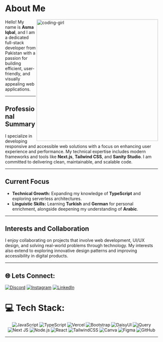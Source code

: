 # About Me
<img align="right" alt="coding-girl" width="400" src="https://camo.githubusercontent.com/f108537c0b43fa2a01cecfbf28c0ae872fbc7050001f83f99e0847628662b392/68747470733a2f2f6d656469612e6c6963646e2e636f6d2f646d732f696d6167652f443536323241514866706a4c32333445436c772f6665656473686172652d736872696e6b5f323034385f313533362f302f313639333931313736373132383f653d3231343734383336343726763d6265746126743d4a325a476f6d66565f4f457a434b35374d48486f475741593863386b6d7a616c7076513635744e38623430">

Hello! My name is **Asma Iqbal**, and I am a dedicated full-stack developer from Pakistan with a passion for building efficient, user-friendly, and visually appealing web applications.  

---

## Professional Summary
I specialize in developing responsive and accessible web solutions with a focus on enhancing user experience and performance. My technical expertise includes modern frameworks and tools like **Next.js**, **Tailwind CSS**, and **Sanity Studio**. I am committed to delivering clean, maintainable, and scalable code.

---

## Current Focus
- **Technical Growth:** Expanding my knowledge of **TypeScript** and exploring serverless architectures.  
- **Linguistic Skills:** Learning **Turkish** and **German** for personal enrichment, alongside deepening my understanding of **Arabic**.  

---

## Interests and Collaboration
I enjoy collaborating on projects that involve web development, UI/UX design, and solving real-world problems through technology. My interests also extend to exploring innovative design patterns and improving accessibility in digital products.

---
## 🌐 Lets Connect:
[![Discord](https://img.shields.io/badge/Discord-%237289DA.svg?logo=discord&logoColor=white)](https://discord.gg/asmaiqbal000_93162) [![Instagram](https://img.shields.io/badge/Instagram-%23E4405F.svg?logo=Instagram&logoColor=white)](https://instagram.com/azeecreations1) [![LinkedIn](https://img.shields.io/badge/LinkedIn-%230077B5.svg?logo=linkedin&logoColor=white)](https://linkedin.com/in/asma-iqbal000) 

# 💻 Tech Stack:
<div align="center">
  <img src="https://img.shields.io/badge/javascript-%23323330.svg?style=for-the-badge&logo=javascript&logoColor=%23F7DF1E" alt="JavaScript" />
  <img src="https://img.shields.io/badge/typescript-%23007ACC.svg?style=for-the-badge&logo=typescript&logoColor=white" alt="TypeScript" />
  <img src="https://img.shields.io/badge/vercel-%23000000.svg?style=for-the-badge&logo=vercel&logoColor=white" alt="Vercel" />
  <img src="https://img.shields.io/badge/bootstrap-%238511FA.svg?style=for-the-badge&logo=bootstrap&logoColor=white" alt="Bootstrap" />
  <img src="https://img.shields.io/badge/daisyui-5A0EF8?style=for-the-badge&logo=daisyui&logoColor=white" alt="DaisyUI" />
  <img src="https://img.shields.io/badge/jquery-%230769AD.svg?style=for-the-badge&logo=jquery&logoColor=white" alt="jQuery" />
  <img src="https://img.shields.io/badge/Next-black?style=for-the-badge&logo=next.js&logoColor=white" alt="Next JS" />
  <img src="https://img.shields.io/badge/node.js-6DA55F?style=for-the-badge&logo=node.js&logoColor=white" alt="Node.js" />
  <img src="https://img.shields.io/badge/react-%2320232a.svg?style=for-the-badge&logo=react&logoColor=%2361DAFB" alt="React" />
  <img src="https://img.shields.io/badge/tailwindcss-%2338B2AC.svg?style=for-the-badge&logo=tailwind-css&logoColor=white" alt="TailwindCSS" />
  <img src="https://img.shields.io/badge/Canva-%2300C4CC.svg?style=for-the-badge&logo=Canva&logoColor=white" alt="Canva" />
  <img src="https://img.shields.io/badge/figma-%23F24E1E.svg?style=for-the-badge&logo=figma&logoColor=white" alt="Figma" />
  <img src="https://img.shields.io/badge/github-%23121011.svg?style=for-the-badge&logo=github&logoColor=white" alt="GitHub" />
</div>

---

